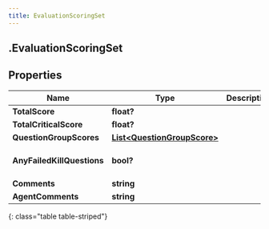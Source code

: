 ```yaml
---
title: EvaluationScoringSet
---
```

## .EvaluationScoringSet

## Properties

|Name | Type | Description | Notes|
|------------ | ------------- | ------------- | -------------|
| **TotalScore** | **float?** |  | [optional] |
| **TotalCriticalScore** | **float?** |  | [optional] |
| **QuestionGroupScores** | [**List&lt;QuestionGroupScore&gt;**](QuestionGroupScore.html) |  | [optional] |
| **AnyFailedKillQuestions** | **bool?** |  | [optional] [default to false]|
| **Comments** | **string** |  | [optional] |
| **AgentComments** | **string** |  | [optional] |
{: class="table table-striped"}


